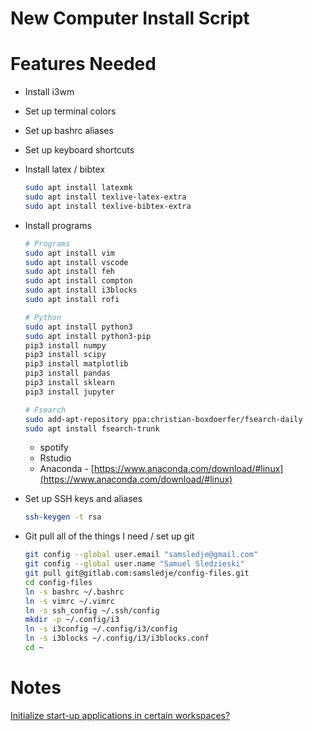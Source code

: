 # New Computer Install Script

# Features Needed

- Install i3wm
- Set up terminal colors
- Set up bashrc aliases
- Set up keyboard shortcuts
- Install latex / bibtex

    ```bash
    sudo apt install latexmk
    sudo apt install texlive-latex-extra
    sudo apt install texlive-bibtex-extra
    ```

- Install programs

    ```bash
    # Programs
    sudo apt install vim
    sudo apt install vscode
    sudo apt install feh
    sudo apt install compton
    sudo apt install i3blocks
    sudo apt install rofi

    # Python
    sudo apt install python3
    sudo apt install python3-pip
    pip3 install numpy
    pip3 install scipy
    pip3 install matplotlib
    pip3 install pandas
    pip3 install sklearn
    pip3 install jupyter

    # Fsearch
    sudo add-apt-repository ppa:christian-boxdoerfer/fsearch-daily
    sudo apt install fsearch-trunk
    ```

    - spotify
    - Rstudio
    - Anaconda - [https://www.anaconda.com/download/#linux](https://www.anaconda.com/download/#linux)
- Set up SSH keys and aliases

    ```bash
    ssh-keygen -t rsa
    ```

- Git pull all of the things I need / set up git

    ```bash
    git config --global user.email "samsledje@gmail.com"
    git config --global user.name "Samuel Sledzieski"
    git pull git@gitlab.com:samsledje/config-files.git
    cd config-files
    ln -s bashrc ~/.bashrc
    ln -s vimrc ~/.vimrc
    ln -s ssh_config ~/.ssh/config
    mkdir -p ~/.config/i3
    ln -s i3config ~/.config/i3/config
    ln -s i3blocks ~/.config/i3/i3blocks.conf
    cd ~
    ```

# Notes

[Initialize start-up applications in certain workspaces?](https://askubuntu.com/questions/431086/initialize-start-up-applications-in-certain-workspaces)